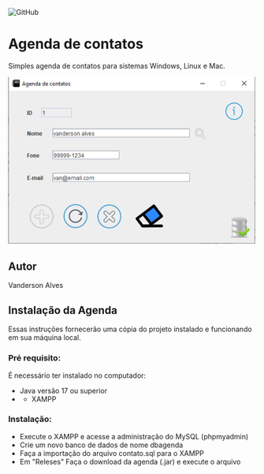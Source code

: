 ![GitHub](https://img.shields.io/github/license/Vansk1/agenda?style=for-the-badge)
# Agenda de contatos 
Simples agenda de contatos para sistemas Windows, Linux e Mac.

![Print da Tela](https://github.com/Vansk1/Agenda/blob/main/img/Sem%20t%C3%ADtulo.png)
## Autor
Vanderson Alves


## Instalação da Agenda
Essas instruções fornecerão uma cópia do projeto instalado e funcionando em sua máquina local.
### Pré requisito:
É necessário ter instalado no computador:
* Java versão 17 ou superior
* * XAMPP
### Instalação:
* Execute o XAMPP e acesse a administração do MySQL (phpmyadmin)
* Crie um novo banco de dados de nome dbagenda
* Faça a importação do arquivo contato.sql para o XAMPP
* Em "Releses" Faça o download da agenda (.jar) e execute o arquivo
